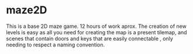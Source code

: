 # maze2D
This is a base 2D maze game. 12 hours of work aprox. The creation of new levels is easy as all you need for creating the map is a present tilemap, and scenes that contain doors and keys that are easily connectable , only needing to respect a naming convention.
